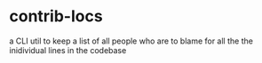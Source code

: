 # contrib-locs
a CLI util to keep a list of all people who are to blame for all the the inidividual lines in the codebase 
